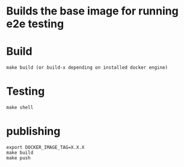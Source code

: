 # Builds the base image for running e2e testing

# Build

```console
make build (or build-x depending on installed docker engine)
```

# Testing

```console
make shell
```

# publishing

```console
export DOCKER_IMAGE_TAG=X.X.X
make build
make push
```
